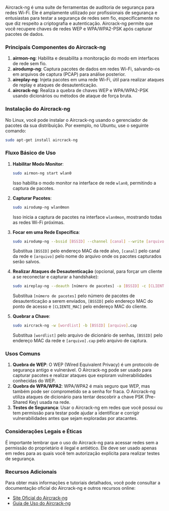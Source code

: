 Aircrack-ng é uma suíte de ferramentas de auditoria de segurança para redes Wi-Fi. Ele é amplamente utilizado por profissionais de segurança e entusiastas para testar a segurança de redes sem fio, especificamente no que diz respeito a criptografia e autenticação. Aircrack-ng permite que você recupere chaves de redes WEP e WPA/WPA2-PSK após capturar pacotes de dados.

### Principais Componentes do Aircrack-ng

1. **airmon-ng**: Habilita e desabilita a monitoração do modo em interfaces de rede sem fio.
2. **airodump-ng**: Captura pacotes de dados em redes Wi-Fi, salvando-os em arquivos de captura (PCAP) para análise posterior.
3. **aireplay-ng**: Injeta pacotes em uma rede Wi-Fi, útil para realizar ataques de replay e ataques de desautenticação.
4. **aircrack-ng**: Realiza a quebra de chaves WEP e WPA/WPA2-PSK usando dicionários ou métodos de ataque de força bruta.

### Instalação do Aircrack-ng

No Linux, você pode instalar o Aircrack-ng usando o gerenciador de pacotes da sua distribuição. Por exemplo, no Ubuntu, use o seguinte comando:
```bash
sudo apt-get install aircrack-ng
```

### Fluxo Básico de Uso

1. **Habilitar Modo Monitor**:
   ```bash
   sudo airmon-ng start wlan0
   ```
   Isso habilita o modo monitor na interface de rede `wlan0`, permitindo a captura de pacotes.

2. **Capturar Pacotes**:
   ```bash
   sudo airodump-ng wlan0mon
   ```
   Isso inicia a captura de pacotes na interface `wlan0mon`, mostrando todas as redes Wi-Fi próximas.

3. **Focar em uma Rede Específica**:
   ```bash
   sudo airodump-ng --bssid [BSSID] --channel [canal] --write [arquivo] wlan0mon
   ```
   Substitua `[BSSID]` pelo endereço MAC da rede alvo, `[canal]` pelo canal da rede e `[arquivo]` pelo nome do arquivo onde os pacotes capturados serão salvos.

4. **Realizar Ataques de Desautenticação** (opcional, para forçar um cliente a se reconectar e capturar a handshake):
   ```bash
   sudo aireplay-ng --deauth [número de pacotes] -a [BSSID] -c [CLIENTE_MAC] wlan0mon
   ```
   Substitua `[número de pacotes]` pelo número de pacotes de desautenticação a serem enviados, `[BSSID]` pelo endereço MAC do ponto de acesso e `[CLIENTE_MAC]` pelo endereço MAC do cliente.

5. **Quebrar a Chave**:
   ```bash
   sudo aircrack-ng -w [wordlist] -b [BSSID] [arquivo].cap
   ```
   Substitua `[wordlist]` pelo arquivo de dicionário de senhas, `[BSSID]` pelo endereço MAC da rede e `[arquivo].cap` pelo arquivo de captura.

### Usos Comuns

1. **Quebra de WEP**: O WEP (Wired Equivalent Privacy) é um protocolo de segurança antigo e vulnerável. O Aircrack-ng pode ser usado para capturar pacotes e realizar ataques que exploram vulnerabilidades conhecidas do WEP.
2. **Quebra de WPA/WPA2**: WPA/WPA2 é mais seguro que WEP, mas também pode ser comprometido se a senha for fraca. O Aircrack-ng utiliza ataques de dicionário para tentar descobrir a chave PSK (Pre-Shared Key) usada na rede.
3. **Testes de Segurança**: Usar o Aircrack-ng em redes que você possui ou tem permissão para testar pode ajudar a identificar e corrigir vulnerabilidades antes que sejam exploradas por atacantes.

### Considerações Legais e Éticas

É importante lembrar que o uso do Aircrack-ng para acessar redes sem a permissão do proprietário é ilegal e antiético. Ele deve ser usado apenas em redes para as quais você tem autorização explícita para realizar testes de segurança.

### Recursos Adicionais

Para obter mais informações e tutoriais detalhados, você pode consultar a documentação oficial do Aircrack-ng e outros recursos online:

- [Site Oficial do Aircrack-ng](https://www.aircrack-ng.org/)
- [Guia de Uso do Aircrack-ng](https://www.aircrack-ng.org/doku.php?id=getting_started)
